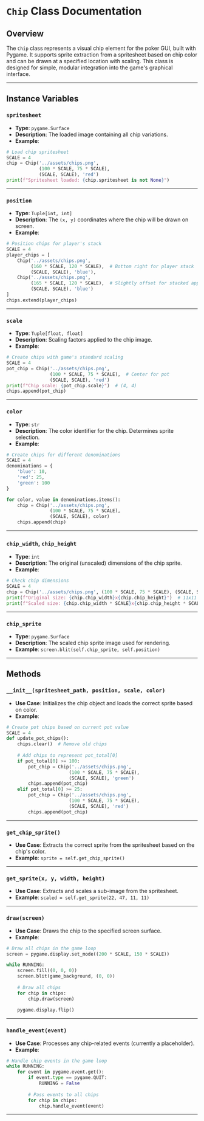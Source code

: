 # `Chip` Class Documentation

## Overview

The `Chip` class represents a visual chip element for the poker GUI, built with Pygame. It supports sprite extraction from a spritesheet based on chip color and can be drawn at a specified location with scaling. This class is designed for simple, modular integration into the game's graphical interface.

---

## Instance Variables

### `spritesheet`

- **Type**: `pygame.Surface`
- **Description**: The loaded image containing all chip variations.
- **Example**: 
```python
# Load chip spritesheet
SCALE = 4
chip = Chip('../assets/chips.png', 
            (100 * SCALE, 75 * SCALE),
            (SCALE, SCALE), 'red')
print(f"Spritesheet loaded: {chip.spritesheet is not None}")
```

---

### `position`

- **Type**: `Tuple[int, int]`
- **Description**: The `(x, y)` coordinates where the chip will be drawn on screen.
- **Example**: 
```python
# Position chips for player's stack
SCALE = 4
player_chips = [
    Chip('../assets/chips.png',
         (160 * SCALE, 120 * SCALE),  # Bottom right for player stack
         (SCALE, SCALE), 'blue'),
    Chip('../assets/chips.png',
         (165 * SCALE, 120 * SCALE),  # Slightly offset for stacked appearance
         (SCALE, SCALE), 'blue')
]
chips.extend(player_chips)
```

---

### `scale`

- **Type**: `Tuple[float, float]`
- **Description**: Scaling factors applied to the chip image.
- **Example**: 
```python
# Create chips with game's standard scaling
SCALE = 4
pot_chip = Chip('../assets/chips.png',
                (100 * SCALE, 75 * SCALE),  # Center for pot
                (SCALE, SCALE), 'red')
print(f"Chip scale: {pot_chip.scale}")  # (4, 4)
chips.append(pot_chip)
```

---

### `color`

- **Type**: `str`
- **Description**: The color identifier for the chip. Determines sprite selection.
- **Example**: 
```python
# Create chips for different denominations
SCALE = 4
denominations = {
    'blue': 10,
    'red': 25,
    'green': 100
}

for color, value in denominations.items():
    chip = Chip('../assets/chips.png',
                (100 * SCALE, 75 * SCALE),
                (SCALE, SCALE), color)
    chips.append(chip)
```

---

### `chip_width`, `chip_height`

- **Type**: `int`
- **Description**: The original (unscaled) dimensions of the chip sprite.
- **Example**: 
```python
# Check chip dimensions
SCALE = 4
chip = Chip('../assets/chips.png', (100 * SCALE, 75 * SCALE), (SCALE, SCALE), 'red')
print(f"Original size: {chip.chip_width}x{chip.chip_height}")  # 11x11
print(f"Scaled size: {chip.chip_width * SCALE}x{chip.chip_height * SCALE}")  # 44x44
```

---

### `chip_sprite`

- **Type**: `pygame.Surface`
- **Description**: The scaled chip sprite image used for rendering.
- **Example**: `screen.blit(self.chip_sprite, self.position)`

---

## Methods

### `__init__(spritesheet_path, position, scale, color)`

- **Use Case**: Initializes the chip object and loads the correct sprite based on color.
- **Example**: 
```python
# Create pot chips based on current pot value
SCALE = 4
def update_pot_chips():
    chips.clear()  # Remove old chips
    
    # Add chips to represent pot_total[0]
    if pot_total[0] >= 100:
        pot_chip = Chip('../assets/chips.png',
                       (100 * SCALE, 75 * SCALE),
                       (SCALE, SCALE), 'green')
        chips.append(pot_chip)
    elif pot_total[0] >= 25:
        pot_chip = Chip('../assets/chips.png',
                       (100 * SCALE, 75 * SCALE),
                       (SCALE, SCALE), 'red')
        chips.append(pot_chip)
```

---

### `get_chip_sprite()`

- **Use Case**: Extracts the correct sprite from the spritesheet based on the chip's color.
- **Example**: `sprite = self.get_chip_sprite()`

---

### `get_sprite(x, y, width, height)`

- **Use Case**: Extracts and scales a sub-image from the spritesheet.
- **Example**: `scaled = self.get_sprite(22, 47, 11, 11)`

---

### `draw(screen)`

- **Use Case**: Draws the chip to the specified screen surface.
- **Example**: 
```python
# Draw all chips in the game loop
screen = pygame.display.set_mode((200 * SCALE, 150 * SCALE))

while RUNNING:
    screen.fill((0, 0, 0))
    screen.blit(game_background, (0, 0))
    
    # Draw all chips
    for chip in chips:
        chip.draw(screen)
    
    pygame.display.flip()
```

---

### `handle_event(event)`

- **Use Case**: Processes any chip-related events (currently a placeholder).
- **Example**: 
```python
# Handle chip events in the game loop
while RUNNING:
    for event in pygame.event.get():
        if event.type == pygame.QUIT:
            RUNNING = False
            
        # Pass events to all chips
        for chip in chips:
            chip.handle_event(event)
```

---
